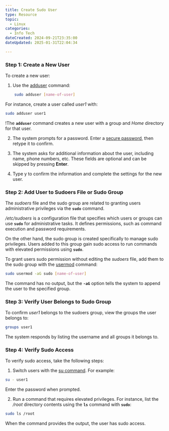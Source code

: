 ```yaml
---
title: Create Sudo User
type: Resource
topic:
  - Linux
categories:
  - Info Tech
dateCreated: 2024-09-21T23:35:00
dateUpdated: 2025-01-31T22:04:34

---
```

### Step 1: Create a New User

To create a new user:

1. Use the [adduser](https://phoenixnap.com/kb/linux-adduser) command:

```bash
	sudo adduser [name-of-user]
```

For instance, create a user called _user1_ with:

```bash
sudo adduser user1
```

!The **`adduser`** command creates a new user with a group and _Home_ directory for that user.

2. The system prompts for a password. Enter a [secure password](https://phoenixnap.com/blog/strong-great-password-ideas), then retype it to confirm.

3. The system asks for additional information about the user, including name, phone numbers, etc. These fields are optional and can be skipped by pressing **Enter**.

4. Type y to confirm the information and complete the settings for the new user.

### Step 2: Add User to Sudoers File or Sudo Group

The _sudoers_ file and the sudo group are related to granting users administrative privileges via the **`sudo`** command.

_/etc/sudoers_ is a configuration file that specifies which users or groups can use **`sudo`** for administrative tasks. It defines permissions, such as command execution and password requirements.

On the other hand, the sudo group is created specifically to manage sudo privileges. Users added to this group gain sudo access to run commands with elevated permissions using **`sudo`**.

To grant users sudo permission without editing the _sudoers_ file, add them to the sudo group with the [usermod](https://phoenixnap.com/kb/usermod-linux) command:

```bash
sudo usermod -aG sudo [name-of-user]
```

The command has no output, but the **`-aG`** option tells the system to append the user to the specified group.

### Step 3: Verify User Belongs to Sudo Group

To confirm _user1_ belongs to the sudoers group, view the groups the user belongs to:

```bash
groups user1
```

The system responds by listing the username and all groups it belongs to.

### Step 4: Verify Sudo Access

To verify sudo access, take the following steps:

1. Switch users with the [su command](https://phoenixnap.com/kb/su-command-linux-examples). For example:

```bash
su - user1
```

Enter the password when prompted.

2. Run a command that requires elevated privileges. For instance, list the _/root_ directory contents using the **`ls`** command with **`sudo`**:

```bash
sudo ls /root
```

When the command provides the output, the user has sudo access.